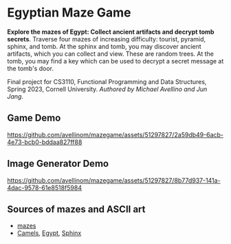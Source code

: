 # Egyptian Maze Game

**Explore the mazes of Egypt: Collect ancient artifacts and decrypt tomb secrets**. Traverse four mazes of increasing difficulty: tourist, pyramid, sphinx, and tomb. At the sphinx and tomb, you may discover ancient artifacts, which you can collect and view. These are random trees. At the tomb, you may find a key which can be used to decrypt a secret message at the tomb's door.

Final project for CS3110, Functional Programming and Data Structures, Spring 2023, Cornell University. *Authored by Michael Avellino and Jun Jang*.

## Game Demo

https://github.com/avellinom/mazegame/assets/51297827/2a59db49-6acb-4e73-bcb0-bddaa827ff88

## Image Generator Demo

https://github.com/avellinom/mazegame/assets/51297827/8b77d937-141a-4dac-9578-61e8518f5984

## Sources of mazes and ASCII art

* [mazes](https://www.dcode.fr/maze-generator)
* [Camels](https://www.asciiart.eu/animals/camels), [Egypt]( https://www.asciiart.eu/art-and-design/egyptian), [Sphinx](https://ascii.co.uk/art/sphinx)
